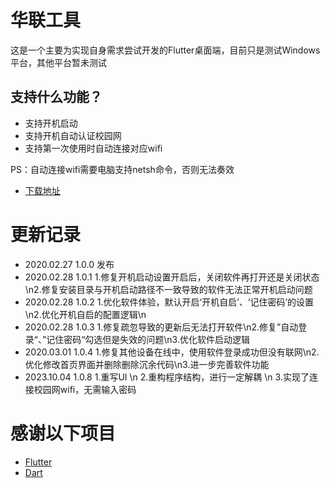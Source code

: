 # 华联工具

这是一个主要为实现自身需求尝试开发的Flutter桌面端，目前只是测试Windows平台，其他平台暂未测试

## 支持什么功能？

- 支持开机启动
- 支持开机自动认证校园网
- 支持第一次使用时自动连接对应wifi

PS：自动连接wifi需要电脑支持netsh命令，否则无法奏效

- [下载地址](https://hlu.airsado.cn/)

# 更新记录

- 2020.02.27 1.0.0 发布
- 2020.02.28 1.0.1 1.修复开机启动设置开启后，关闭软件再打开还是关闭状态\n2.修复安装目录与开机启动路径不一致导致的软件无法正常开机启动问题
- 2020.02.28 1.0.2 1.优化软件体验，默认开启‘开机自启’、‘记住密码’的设置\n2.优化开机自启的配置逻辑\n
- 2020.02.28 1.0.3 1.修复疏忽导致的更新后无法打开软件\n2.修复”自动登录“、”记住密码“勾选但是失效的问题\n3.优化软件启动逻辑
- 2020.03.01 1.0.4 1.修复其他设备在线中，使用软件登录成功但没有联网\n2.优化修改首页界面并删除删除沉余代码\n3.进一步完善软件功能
- 2023.10.04 1.0.8 1.重写UI \n 2.重构程序结构，进行一定解耦 \n 3.实现了连接校园网wifi，无需输入密码

# 感谢以下项目

- [Flutter](https://hlu.airsado.cn/)
- [Dart](https://dart.cn/)